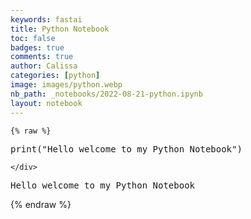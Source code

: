 ```yaml
---
keywords: fastai
title: Python Notebook
toc: false
badges: true
comments: true
author: Calissa
categories: [python]
image: images/python.webp
nb_path: _notebooks/2022-08-21-python.ipynb
layout: notebook
---
```


<!--
#################################################
### THIS FILE WAS AUTOGENERATED! DO NOT EDIT! ###
#################################################
# file to edit: _notebooks/2022-08-21-python.ipynb
-->

<div class="container" id="notebook-container">
        
    {% raw %}
    
<div class="cell border-box-sizing code_cell rendered">
<div class="input">

<div class="inner_cell">
    <div class="input_area">
<div class=" highlight hl-ipython3"><pre><span></span><span class="nb">print</span><span class="p">(</span><span class="s2">&quot;Hello welcome to my Python Notebook&quot;</span><span class="p">)</span>
</pre></div>

    </div>
</div>
</div>

<div class="output_wrapper">
<div class="output">

<div class="output_area">

<div class="output_subarea output_stream output_stdout output_text">
<pre>Hello welcome to my Python Notebook
</pre>
</div>
</div>

</div>
</div>

</div>
    {% endraw %}

</div>
 

